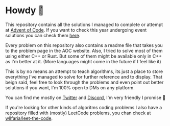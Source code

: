 # Howdy 🤠

This repository contains all the solutions I managed to complete or attempt at
[Advent of Code](https://adventofcode.com). If you want to check this year
undergoing event solutions you can check them [here](./2023).

Every problem on this repository also contains a readme file that takes you
to the problem page in the AOC website. Also, I tried to solve most of them
using either C++ or Rust. But some of them might be available only in C++ as
I'm better at it. (More languages might come in the future if I feel like it)

This is by no means an attempt to teach algorithms, its just a place to store
everything I've managed to solve for further reference and to display.
That beign said, feel free to look through the problems and even point out
better solutions if you want, I'm 100% open to DMs on any platform.

You can find me mostly on [Twitter](https://twitter.com/4wiru) and
[Discord](https://discord.com/users/434825571785244672), I'm very friendly
I promise 🧐

If you're looking for other kinds of algoritms coding problems I also have a
repository filled with (mostly) LeetCode problems, you chan check at
[wllfaria/leet-the-code](https://github.com/wllfaria/leet-the-code).

